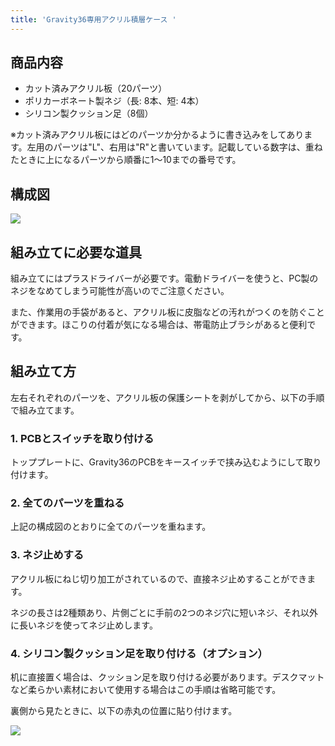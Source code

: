 ```yaml
---
title: 'Gravity36専用アクリル積層ケース '
---
```


## 商品内容

- カット済みアクリル板（20パーツ）
- ポリカーボネート製ネジ（長: 8本、短: 4本）
- シリコン製クッション足（8個）

※カット済みアクリル板にはどのパーツか分かるように書き込みをしてあります。左用のパーツは"L"、右用は"R"と書いています。記載している数字は、重ねたときに上になるパーツから順番に1～10までの番号です。

## 構成図
<img src="/assets/g36/g36.png">

## 組み立てに必要な道具
組み立てにはプラスドライバーが必要です。電動ドライバーを使うと、PC製のネジをなめてしまう可能性が高いのでご注意ください。

また、作業用の手袋があると、アクリル板に皮脂などの汚れがつくのを防ぐことができます。ほこりの付着が気になる場合は、帯電防止ブラシがあると便利です。

## 組み立て方

左右それぞれのパーツを、アクリル板の保護シートを剥がしてから、以下の手順で組み立てます。

### 1. PCBとスイッチを取り付ける
トッププレートに、Gravity36のPCBをキースイッチで挟み込むようにして取り付けます。

### 2. 全てのパーツを重ねる
上記の構成図のとおりに全てのパーツを重ねます。


### 3. ネジ止めする
アクリル板にねじ切り加工がされているので、直接ネジ止めすることができます。

ネジの長さは2種類あり、片側ごとに手前の2つのネジ穴に短いネジ、それ以外に長いネジを使ってネジ止めします。

### 4. シリコン製クッション足を取り付ける（オプション）

机に直接置く場合は、クッション足を取り付ける必要があります。デスクマットなど柔らかい素材において使用する場合はこの手順は省略可能です。

裏側から見たときに、以下の赤丸の位置に貼り付けます。

<img src="/assets/g36/feet.png">